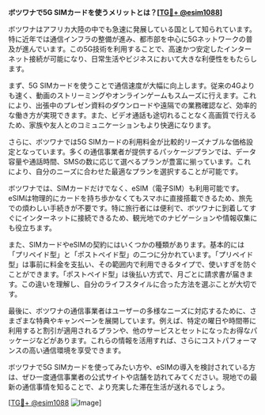**ボツワナで5G SIMカードを使うメリットとは？[[TG💪+ @esim1088](https://t.me/s/esim1088)]**

ボツワナはアフリカ大陸の中でも急速に発展している国として知られています。特に近年では通信インフラの整備が進み、都市部を中心に5Gネットワークの普及が進んでいます。この5G技術を利用することで、高速かつ安定したインターネット接続が可能になり、日常生活やビジネスにおいて大きな利便性をもたらします。

まず、5G SIMカードを使うことで通信速度が大幅に向上します。従来の4Gよりも速く、動画のストリーミングやオンラインゲームもスムーズに行えます。これにより、出張中のプレゼン資料のダウンロードや遠隔での業務確認など、効率的な働き方が実現できます。また、ビデオ通話も途切れることなく高画質で行えるため、家族や友人とのコミュニケーションもより快適になります。

さらに、ボツワナでは5G SIMカードの利用料金が比較的リーズナブルな価格設定となっています。多くの通信事業者が提供するパッケージプランでは、データ容量や通話時間、SMSの数に応じて選べるプランが豊富に揃っています。これにより、自分のニーズに合わせた最適なプランを選択することが可能です。

ボツワナでは、SIMカードだけでなく、eSIM（電子SIM）も利用可能です。eSIMは物理的にカードを持ち歩かなくてもスマホに直接搭載できるため、旅先での煩わしい手続きが不要です。特に旅行者には便利で、ボツワナに到着してすぐにインターネットに接続できるため、観光地でのナビゲーションや情報収集にも役立ちます。

また、SIMカードやeSIMの契約にはいくつかの種類があります。基本的には「プリペイド型」と「ポストペイド型」の二つに分かれています。「プリペイド型」は事前に料金を支払い、その範囲内で利用できるタイプで、使いすぎを防ぐことができます。「ポストペイド型」は後払い方式で、月ごとに請求書が届きます。この違いを理解し、自分のライフスタイルに合った方法を選ぶことが大切です。

最後に、ボツワナの通信事業者はユーザーの多様なニーズに対応するために、さまざまな特典やキャンペーンを展開しています。例えば、特定の曜日や時間帯に利用すると割引が適用されるプランや、他のサービスとセットになったお得なパッケージなどがあります。これらの情報を活用すれば、さらにコストパフォーマンスの高い通信環境を享受できます。

ボツワナで5G SIMカードを使ってみたい方や、eSIMの導入を検討されている方は、ぜひ一度通信事業者の公式サイトや店舗を訪れてみてください。現地での最新の通信事情を知ることで、より充実した滞在生活が送れるでしょう。

[[TG💪+ @esim1088](https://t.me/s/esim1088) ![Image](https://i.postimg.cc/Y0z9fWf4/image.png)]